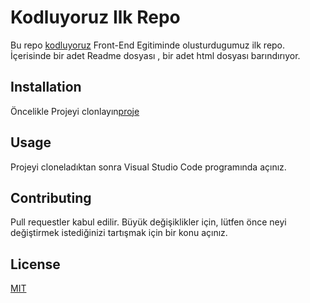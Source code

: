 # Kodluyoruz Ilk Repo

Bu repo [kodluyoruz](patika.dev) Front-End Egitiminde olusturdugumuz ilk repo. İçerisinde bir adet  Readme dosyası , bir adet html dosyası barındırıyor.

## Installation

Öncelikle Projeyi clonlayın[proje](https://github.com/frtkgn/kodluyoruzilkrepo.git)

## Usage

Projeyi cloneladıktan sonra Visual Studio Code programında açınız.

## Contributing

Pull requestler kabul edilir. Büyük değişiklikler için, lütfen önce neyi değiştirmek istediğinizi tartışmak için bir konu açınız.

## License

[MIT](https://choosealicense.com/licenses/mit/)
